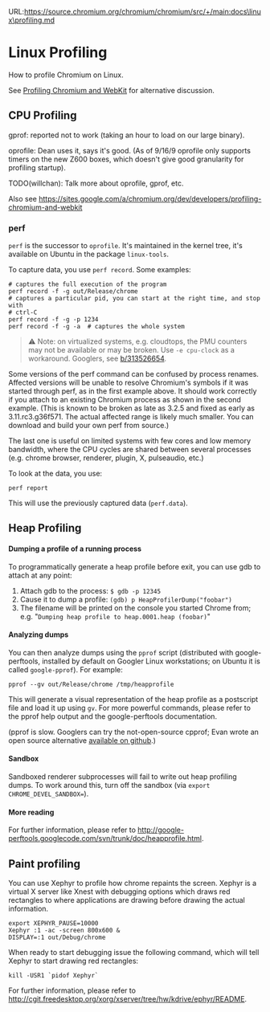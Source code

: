 URL:https://source.chromium.org/chromium/chromium/src/+/main:docs\linux\profiling.md
# Linux Profiling

How to profile Chromium on Linux.

See
[Profiling Chromium and WebKit](https://sites.google.com/a/chromium.org/dev/developers/profiling-chromium-and-webkit)
for alternative discussion.

## CPU Profiling

gprof: reported not to work (taking an hour to load on our large binary).

oprofile: Dean uses it, says it's good. (As of 9/16/9 oprofile only supports
timers on the new Z600 boxes, which doesn't give good granularity for profiling
startup).

TODO(willchan): Talk more about oprofile, gprof, etc.

Also see
https://sites.google.com/a/chromium.org/dev/developers/profiling-chromium-and-webkit

### perf

`perf` is the successor to `oprofile`. It's maintained in the kernel tree, it's
available on Ubuntu in the package `linux-tools`.

To capture data, you use `perf record`. Some examples:

```shell
# captures the full execution of the program
perf record -f -g out/Release/chrome
# captures a particular pid, you can start at the right time, and stop with
# ctrl-C
perf record -f -g -p 1234
perf record -f -g -a  # captures the whole system
```

> ⚠️ Note: on virtualized systems, e.g. cloudtops, the PMU counters may not
be available or may be broken. Use `-e cpu-clock` as a workaround.
Googlers, see [b/313526654](https://b.corp.google.com/issues/313526654).

Some versions of the perf command can be confused by process renames. Affected
versions will be unable to resolve Chromium's symbols if it was started through
perf, as in the first example above. It should work correctly if you attach to
an existing Chromium process as shown in the second example. (This is known to
be broken as late as 3.2.5 and fixed as early as 3.11.rc3.g36f571. The actual
affected range is likely much smaller. You can download and build your own perf
from source.)

The last one is useful on limited systems with few cores and low memory
bandwidth, where the CPU cycles are shared between several processes (e.g.
chrome browser, renderer, plugin, X, pulseaudio, etc.)

To look at the data, you use:

    perf report

This will use the previously captured data (`perf.data`).

## Heap Profiling

#### Dumping a profile of a running process

To programmatically generate a heap profile before exit, you can use gdb to
attach at any point:

1.  Attach gdb to the process: `$ gdb -p 12345`
2.  Cause it to dump a profile: `(gdb) p HeapProfilerDump("foobar")`
3.  The filename will be printed on the console you started Chrome from; e.g.
    "`Dumping heap profile to heap.0001.heap (foobar)`"

#### Analyzing dumps

You can then analyze dumps using the `pprof` script (distributed with
google-perftools, installed by default on Googler Linux workstations; on Ubuntu
it is called `google-pprof`). For example:

    pprof --gv out/Release/chrome /tmp/heapprofile

This will generate a visual representation of the heap profile as a postscript
file and load it up using `gv`. For more powerful commands, please refer to the
pprof help output and the google-perftools documentation.

(pprof is slow. Googlers can try the not-open-source cpprof; Evan wrote an open
source alternative [available on github](https://github.com/martine/hp).)

#### Sandbox

Sandboxed renderer subprocesses will fail to write out heap profiling dumps. To
work around this, turn off the sandbox (via `export CHROME_DEVEL_SANDBOX=`).

#### More reading

For further information, please refer to
http://google-perftools.googlecode.com/svn/trunk/doc/heapprofile.html.

## Paint profiling

You can use Xephyr to profile how chrome repaints the screen. Xephyr is a
virtual X server like Xnest with debugging options which draws red rectangles to
where applications are drawing before drawing the actual information.

    export XEPHYR_PAUSE=10000
    Xephyr :1 -ac -screen 800x600 &
    DISPLAY=:1 out/Debug/chrome

When ready to start debugging issue the following command, which will tell
Xephyr to start drawing red rectangles:

    kill -USR1 `pidof Xephyr`

For further information, please refer to
http://cgit.freedesktop.org/xorg/xserver/tree/hw/kdrive/ephyr/README.
